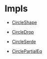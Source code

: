 # Impls

- [CircleShape](./hello_world-CircleShape.md)

- [CircleDrop](./hello_world-CircleDrop.md)

- [CircleSerde](./hello_world-CircleSerde.md)

- [CirclePartialEq](./hello_world-CirclePartialEq.md)
